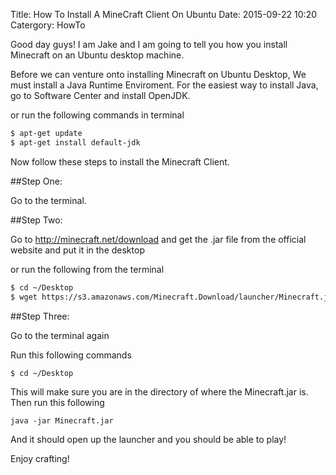 Title: How To Install A MineCraft Client On Ubuntu
Date: 2015-09-22 10:20
Catergory: HowTo

Good day guys! I am Jake and I am going to tell you how you install Minecraft on an Ubuntu desktop machine.


Before we can venture onto installing Minecraft on Ubuntu Desktop, We must install a Java Runtime Enviroment. For the easiest way to install Java, go to Software Center and install OpenJDK.

or run the following commands in terminal 

```sh
$ apt-get update
$ apt-get install default-jdk 
```

Now follow these steps to install the Minecraft Client. 

##Step One:

Go to the terminal.

##Step Two:

Go to http://minecraft.net/download and get the .jar file from the official website and put it in the desktop

or run the following from the terminal

```sh
$ cd ~/Desktop
$ wget https://s3.amazonaws.com/Minecraft.Download/launcher/Minecraft.jar
```
##Step Three: 

Go to the terminal again

Run this following commands

```
$ cd ~/Desktop
```
This will make sure you are in the directory of where the Minecraft.jar is.
Then run this following

```
java -jar Minecraft.jar
```

And it should open up the launcher and you should be able to play!

Enjoy crafting!
